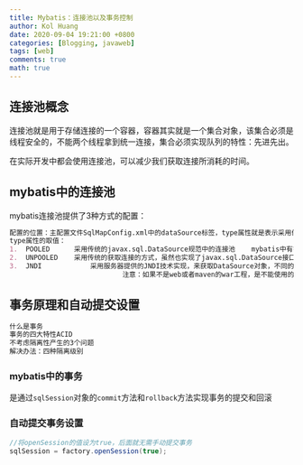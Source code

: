 ```yaml
---
title: Mybatis：连接池以及事务控制
author: Kol Huang
date: 2020-09-04 19:21:00 +0800
categories: [Blogging, javaweb]
tags: [web]
comments: true
math: true
---
```


## 连接池概念

连接池就是用于存储连接的一个容器，容器其实就是一个集合对象，该集合必须是线程安全的，不能两个线程拿到统一连接，集合必须实现队列的特性：先进先出。

在实际开发中都会使用连接池，可以减少我们获取连接所消耗的时间。



## mybatis中的连接池

mybatis连接池提供了3种方式的配置：

```markdown
配置的位置：主配置文件SqlMapConfig.xml中的dataSource标签，type属性就是表示采用何种连接池方式。
type属性的取值：
1.	POOLED 		采用传统的javax.sql.DataSource规范中的连接池	mybatis中有针对此规范的实现
2.	UNPOOLED	采用传统的获取连接的方式，虽然也实现了javax.sql.DataSource接口，但是并没有使用池的思想。
3.	JNDI			采用服务器提供的JNDI技术实现，来获取DataSource对象，不同的服务器所能拿到的DataSource是不一样的。
							注意：如果不是web或者maven的war工程，是不能使用的。tomcat服务器，采用的连接池是dbcp连接池。
```



## 事务原理和自动提交设置

```markdown
什么是事务
事务的四大特性ACID
不考虑隔离性产生的3个问题
解决办法：四种隔离级别
```

### mybatis中的事务

是通过`sqlSession`对象的`commit`方法和`rollback`方法实现事务的提交和回滚



### 自动提交事务设置

```java
//将openSession的值设为true，后面就无需手动提交事务
sqlSession = factory.openSession(true);
```

